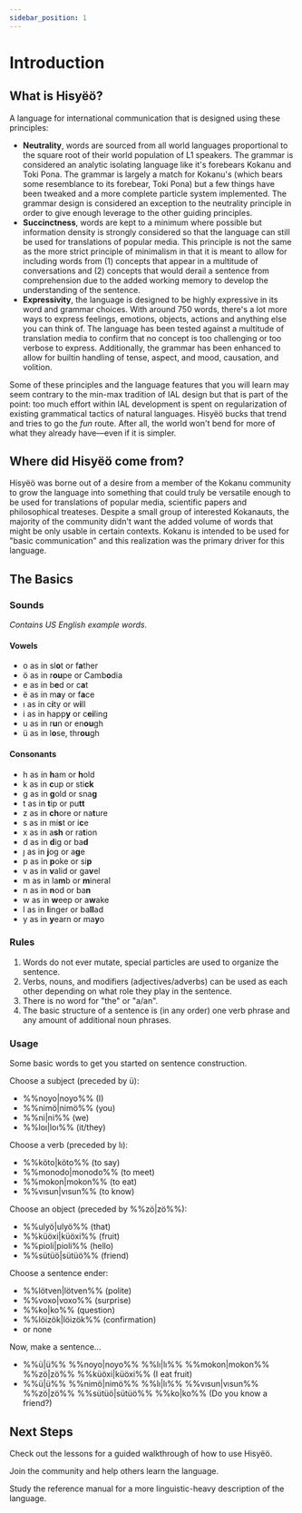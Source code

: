 ```yaml
---
sidebar_position: 1
---
```


# Introduction

## What is Hisyëö?

A language for international communication that is designed using these
principles:
- **Neutrality**, words are sourced from all world languages proportional to the
square root of their world population of L1 speakers. The grammar is considered
an analytic isolating language like it's forebears Kokanu and Toki Pona. The
grammar is largely a match for Kokanu's (which bears some resemblance to its
forebear, Toki Pona) but a few things have been tweaked and a more complete
particle system implemented. The grammar design is considered an exception to
the neutrality principle in order to give enough leverage to the other guiding
principles.
- **Succinctness**, words are kept to a minimum where possible but information
density is strongly considered so that the language can still be used for
translations of popular media. This principle is not the same as the more strict
principle of minimalism in that it is meant to allow for including words from
(1) concepts that appear in a multitude of conversations and (2) concepts that
would derail a sentence from comprehension due to the added working memory to
develop the understanding of the sentence.
- **Expressivity**, the language is designed to be highly expressive in its word
and grammar choices. With around 750 words, there's a lot more ways to express
feelings, emotions, objects, actions and anything else you can think of. The
language has been tested against a multitude of translation media to confirm
that no concept is too challenging or too verbose to express. Additionally, the
grammar has been enhanced to allow for builtin handling of tense, aspect, and
mood, causation, and volition.

Some of these principles and the language features that you will learn may seem
contrary to the min-max tradition of IAL design but that is part of the point:
too much effort within IAL development is spent on regularization of existing
grammatical tactics of natural languages. Hisyëö bucks that trend and tries to
go the *fun* route. After all, the world won't bend for more of what they
already have—even if it is simpler.

## Where did Hisyëö come from?

Hisyëö was borne out of a desire from a member of the Kokanu community to grow
the language into something that could truly be versatile enough to be used for
translations of popular media, scientific papers and philosophical treateses.
Despite a small group of interested Kokanauts, the majority of the community
didn't want the added volume of words that might be only usable in certain
contexts. Kokanu is intended to be used for "basic communication" and this
realization was the primary driver for this language.

## The Basics

### Sounds

*Contains US English example words.*

#### Vowels
- o as in sl**o**t or f**a**ther
- ö as in r**ou**pe or Camb**o**dia
- e as in b**e**d or c**a**t
- ë as in m**a**y or f**a**ce
- ı as in c**i**ty or w**i**ll
- i as in happ**y** or c**ei**ling
- u as in r**u**n or en**ou**gh
- ü as in l**o**se, thr**ou**gh

#### Consonants
- h as in **h**am or **h**old
- k as in **c**up or sti**ck**
- g as in **g**old or sna**g**
- t as in **t**ip or pu**tt**
- z as in **ch**ore or na**t**ure
- s as in mi**s**t or i**c**e
- x as in a**sh** or ra**t**ion
- d as in **d**ig or ba**d** 
- ȷ as in **j**og or a**g**e
- p as in **p**oke or si**p**
- v as in **v**alid or ga**v**el
- m as in la**m**b or **m**ineral
- n as in **n**od or ba**n**
- w as in **w**eep or a**w**ake
- l as in **l**inger or ba**ll**ad
- y as in **y**earn or ma**y**o

### Rules

1. Words do not ever mutate, special particles are used to organize the sentence.
2. Verbs, nouns, and modifiers (adjectives/adverbs) can be
used as each other depending on what role they play in the sentence.
3. There is no word for "the" or "a/an".
4. The basic structure of a sentence is (in any order) one verb phrase and any
amount of additional noun phrases.

### Usage

Some basic words to get you started on sentence construction.

Choose a subject (preceded by ü):
- %%noyo|noyo%% (I)
- %%nimö|nimö%% (you)
- %%ni|ni%% (we)
- %%loı|loı%% (it/they)

Choose a verb (preceded by lı):
- %%köto|köto%% (to say)
- %%monodo|monodo%% (to meet)
- %%mokon|mokon%% (to eat)
- %%vısun|vısun%% (to know)

Choose an object (preceded by %%zö|zö%%):
- %%ulyö|ulyö%% (that)
- %%küöxi|küöxi%% (fruit)
- %%pioli|pioli%% (hello) 
- %%sütüö|sütüö%% (friend)

Choose a sentence ender:
- %%lötven|lötven%% (polite)
- %%voxo|voxo%% (surprise)
- %%ko|ko%% (question)
- %%löizök|löizök%% (confirmation)
- or none

Now, make a sentence...
- %%ü|ü%% %%noyo|noyo%% %%lı|lı%% %%mokon|mokon%% %%zö|zö%% %%küöxi|küöxi%% (I eat fruit)
- %%ü|ü%% %%nimö|nimö%% %%lı|lı%% %%vısun|vısun%% %%zö|zö%% %%sütüö|sütüö%% %%ko|ko%% (Do you know a friend?)

## Next Steps

Check out the lessons for a guided walkthrough of how to use Hisyëö.

Join the community and help others learn the language.

Study the reference manual for a more linguistic-heavy description of the language.


